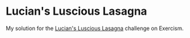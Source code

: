 # Lucian's Luscious Lasagna

My solution for the [Lucian's Luscious Lasagna](https://exercism.org/tracks/javascript/exercises/lasagna) challenge on Exercism.
